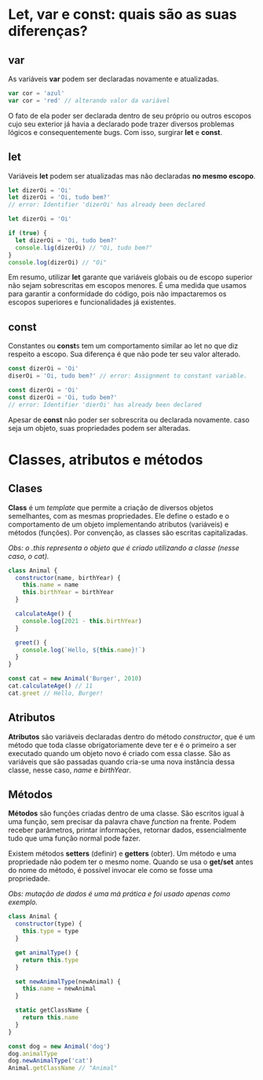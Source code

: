 # Let, var e const: quais são as suas diferenças?

## var

As variáveis **var** podem ser declaradas novamente e atualizadas.

```javascript
var cor = 'azul'
var cor = 'red' // alterando valor da variável
```

O fato de ela poder ser declarada dentro de seu próprio ou outros escopos cujo seu exterior já havia a declarado pode trazer diversos problemas lógicos e consequentemente bugs. Com isso, surgirar **let** e **const**.

## let

Variáveis **let** podem ser atualizadas mas não declaradas **no mesmo escopo**.

```javascript
let dizerOi = 'Oi'
let dizerOi = 'Oi, tudo bem?'
// error: Identifier 'dizerOi' has already been declared
```

```javascript
let dizerOi = 'Oi'

if (true) {
  let dizerOi = 'Oi, tudo bem?'
  console.lig(dizerOi) // "Oi, tudo bem?"
}
console.log(dizerOi) // "Oi"
```

Em resumo, utilizar **let** garante que variáveis globais ou de escopo superior não sejam sobrescritas em escopos menores. É uma medida que usamos para garantir a conformidade do código, pois não impactaremos os escopos superiores e funcionalidades já existentes.

## const

Constantes ou **const**s tem um comportamento similar ao let no que diz respeito a escopo. Sua diferença é que não pode ter seu valor alterado.

```javascript
const dizerOi = 'Oi'
diserOi = 'Oi, tudo bem?' // error: Assignment to constant variable.

const dizerOi = 'Oi'
const dizerOi = 'Oi, tudo bem?'
// error: Identifier 'dierOi' has already been declared
```

Apesar de **const** não poder ser sobrescrita ou declarada novamente. caso seja um objeto, suas propriedades podem ser alteradas.

# Classes, atributos e métodos

## Clases

**Class** é um _template_ que permite a criação de diversos objetos semelhantes, com as mesmas propriedades. Ele define o estado e o comportamento de um objeto implementando atributos (variáveis) e métodos (funções). Por convenção, as classes são escritas capitalizadas.

_Obs: o .this representa o objeto que é criado utilizando a classe (nesse caso, o cat)._

```javascript
class Animal {
  constructor(name, birthYear) {
    this.name = name
    this.birthYear = birthYear
  }

  calculateAge() {
    console.log(2021 - this.birthYear)
  }

  greet() {
    console.log(`Hello, ${this.name}!`)
  }
}

const cat = new Animal('Burger', 2010)
cat.calculateAge() // 11
cat.greet // Hello, Burger!
```

## Atributos

**Atributos** são variáveis declaradas dentro do método _constructor_, que é um método que toda classe obrigatoriamente deve ter e é o primeiro a ser executado quando um objeto novo é criado com essa classe. São as variáveis que são passadas quando cria-se uma nova instância dessa classe, nesse caso, _name_ e _birthYear_.

## Métodos

**Métodos** são funções criadas dentro de uma classe. São escritos igual à uma função, sem precisar da palavra chave _function_ na frente. Podem receber parâmetros, printar informações, retornar dados, essencialmente tudo que uma função normal pode fazer.

Existem métodos **setters** (definir) e **getters** (obter). Um método e uma propriedade não podem ter o mesmo nome. Quando se usa o **get/set** antes do nome do método, é possível invocar ele como se fosse uma propriedade.

_Obs: mutação de dados é uma má prática e foi usado apenas como exemplo._

```javascript
class Animal {
  constructor(type) {
    this.type = type
  }

  get animalType() {
    return this.type
  }

  set newAnimalType(newAnimal) {
    this.name = newAnimal
  }

  static getClassName {
    return this.name
  }
}

const dog = new Animal('dog')
dog.animalType
dog.newAnimalType('cat')
Animal.getClassName // "Animal"
```
